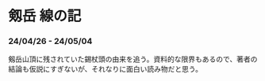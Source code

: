 # 剱岳 線の記

### 24/04/26 - 24/05/04

剱岳山頂に残されていた錫杖頭の由来を追う。資料的な限界もあるので、著者の結論も仮説にすぎないが、それなりに面白い読み物だと思う。
